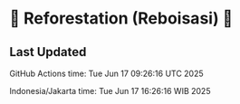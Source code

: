 
# 🌳 Reforestation (Reboisasi) 🌲

## Last Updated

GitHub Actions time: Tue Jun 17 09:26:16 UTC 2025

Indonesia/Jakarta time: Tue Jun 17 16:26:16 WIB 2025
